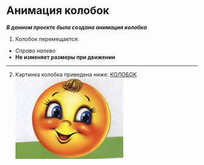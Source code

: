 # Анимация колобок
***В данном проекте была создана анимация колобка***
1. Колобок перемещается:
- *Справо налево*
- **Не изменяет размеры при движении**
***
2. Картинка колобка приведена ниже:
[КОЛОБОК](kolobok.jpg)
![Колобок](kolobok.jpg)
